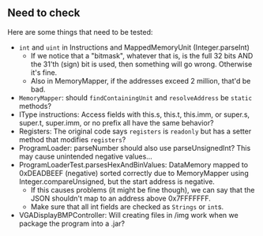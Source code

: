 ## Need to check

Here are some things that need to be tested:

* `int` and `uint` in Instructions and MappedMemoryUnit (Integer.parseInt)
  * If we notice that a "bitmask", whatever that is, is the full 32 bits AND the 31'th (sign) bit is used, then something will go wrong. Otherwise it's fine.
  * Also in MemoryMapper, if the addresses exceed 2 million, that'd be bad.
* `MemoryMapper`: should `findContainingUnit` and `resolveAddress` be `static` methods?
* IType instructions: Access fields with this.s, this.t, this.imm, or super.s, super.t, super.imm, or no prefix all have the same behavior?
* Registers: The original code says `registers` is `readonly` but has a setter method that modifies `registers`?
* ProgramLoader: parseNumber should also use parseUnsignedInt? This may cause unintended negative values...
* ProgramLoaderTest.parsesHexAndBinValues: DataMemory mapped to 0xDEADBEEF (negative) sorted correctly due to MemoryMapper using Integer.compareUnsigned, but the start address is negative.
  * If this causes problems (it might be fine though), we can say that the JSON shouldn't map to an address above 0x7FFFFFFF.
  * Make sure that all int fields are checked as `Strings` or `int`s.
* VGADisplayBMPController: Will creating files in /img work when we package the program into a .jar?